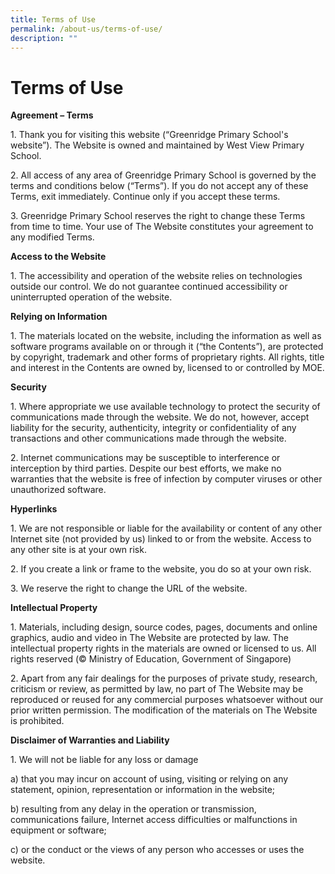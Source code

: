 ```yaml
---
title: Terms of Use
permalink: /about-us/terms-of-use/
description: ""
---
```

# Terms of Use

**Agreement – Terms**

1\. Thank you for visiting this website (“Greenridge Primary School's website”). The Website is owned and maintained by West View Primary School.

2\. All access of any area of Greenridge Primary School is governed by the terms and conditions below (“Terms”). If you do not accept any of these Terms, exit immediately. Continue only if you accept these terms.

3\. Greenridge Primary School reserves the right to change these Terms from time to time. Your use of The Website constitutes your agreement to any modified Terms.
  
**Access to the Website**

1\. The accessibility and operation of the website relies on technologies outside our control. We do not guarantee continued accessibility or uninterrupted operation of the website.

**Relying on Information**

1\. The materials located on the website, including the information as well as software programs available on or through it (“the Contents”), are protected by copyright, trademark and other forms of proprietary rights. All rights, title and interest in the Contents are owned by, licensed to or controlled by MOE.

**Security**

1\. Where appropriate we use available technology to protect the security of communications made through the website. We do not, however, accept liability for the security, authenticity, integrity or confidentiality of any transactions and other communications made through the website.

2\. Internet communications may be susceptible to interference or interception by third parties. Despite our best efforts, we make no warranties that the website is free of infection by computer viruses or other unauthorized software.
  
**Hyperlinks** 

1\. We are not responsible or liable for the availability or content of any other Internet site (not provided by us) linked to or from the website. Access to any other site is at your own risk.

2\. If you create a link or frame to the website, you do so at your own risk.

3\. We reserve the right to change the URL of the website.

**Intellectual Property**  

1\. Materials, including design, source codes, pages, documents and online graphics, audio and video in The Website are protected by law. The intellectual property rights in the materials are owned or licensed to us. All rights reserved (© Ministry of Education, Government of Singapore)

2\. Apart from any fair dealings for the purposes of private study, research, criticism or review, as permitted by law, no part of The Website may be reproduced or reused for any commercial purposes whatsoever without our prior written permission. The modification of the materials on The Website is prohibited.

**Disclaimer of Warranties and Liability**

1\. We will not be liable for any loss or damage

a) that you may incur on account of using, visiting or relying on any statement, opinion, representation or information in the website;

b) resulting from any delay in the operation or transmission, communications failure, Internet access difficulties or malfunctions in equipment or software;

c) or the conduct or the views of any person who accesses or uses the website.